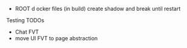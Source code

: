 * ROOT d  ocker files (in build) create shadow and break until restart

Testing TODOs
* Chat FVT
* move UI FVT to page abstraction


